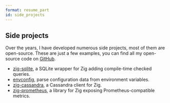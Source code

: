 ```yaml
---
format: resume_part
id: side_projects
---
```


## Side projects

Over the years, I have developed numerous side projects, most of them are open-source. These are just a few examples, you can find all my open-source code on [GitHub](https://github.com/vrischmann).

* [zig-sqlite](https://github.com/vrischmann/zig-sqlite), a SQLite wrapper for Zig adding compile-time checked queries.
* [envconfig](https://rischmann.fr/code/envconfig), parse configuration data from environment variables.
* [zig-cassandra](https://github.com/vrischmann/zig-cassandra), a Cassandra client for Zig.
* [zig-prometheus](https://github.com/vrischmann/zig-prometheus), a library for Zig exposing Prometheus-compatible metrics.
